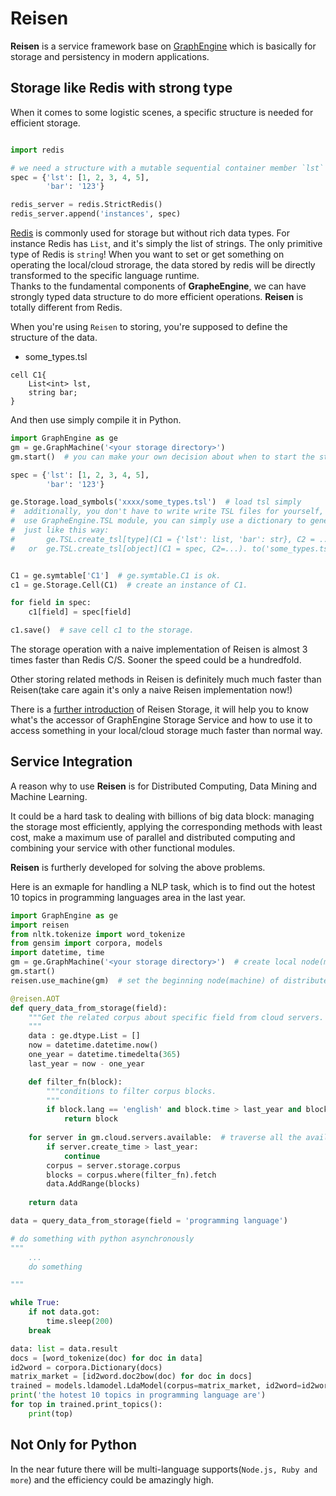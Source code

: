 
# Reisen

**Reisen** is a service framework base on [GraphEngine](https://github.com/Microsoft/GraphEngine) which is basically for
 storage and persistency in modern applications.  

## Storage like Redis with strong type

When it comes to some logistic scenes, a specific structure is needed for efficient storage.

```python

import redis

# we need a structure with a mutable sequential container member `lst` and
spec = {'lst': [1, 2, 3, 4, 5],
        'bar': '123'}

redis_server = redis.StrictRedis()
redis_server.append('instances', spec)
```

[Redis](https://redis.io/topics/data-types) is commonly used for storage but without rich data types. For instance Redis has `List`, and it's simply the list of strings. The only primitive type of Redis is `string`! When you want to set or get something on operating the local/cloud strorage, the data stored by redis will be directly transformed to the specific language runtime.  
Thanks to the fundamental components of **GrapheEngine**, we can have strongly typed data structure to do more efficient operations. **Reisen** is totally different from Redis. 

When you're using `Reisen` to storing, you're supposed to define the structure of the data.

- some_types.tsl

```TSL
cell C1{
    List<int> lst,
    string bar;
}
```
And then use simply compile it in Python.

```python
import GraphEngine as ge
gm = ge.GraphMachine('<your storage directory>')
gm.start()  # you can make your own decision about when to start the storage service.

spec = {'lst': [1, 2, 3, 4, 5],
        'bar': '123'}

ge.Storage.load_symbols('xxxx/some_types.tsl')  # load tsl simply
#  additionally, you don't have to write write TSL files for yourself, it's welcome to
#  use GrapheEngine.TSL module, you can simply use a dictionary to generate a cell type,
#  just like this way:
#       ge.TSL.create_tsl[type](C1 = {'lst': list, 'bar': str}, C2 = ...). to('some_types.tsl')
#   or  ge.TSL.create_tsl[object](C1 = spec, C2=...). to('some_types.tsl')


C1 = ge.symtable['C1']  # ge.symtable.C1 is ok.
c1 = ge.Storage.Cell(C1)  # create an instance of C1.

for field in spec:
    c1[field] = spec[field]

c1.save()  # save cell c1 to the storage.
```

The storage operation with a naive implementation of Reisen is almost 3 times faster than Redis C/S. Sooner the speed could be a hundredfold.  

Other storing related methods in Reisen is definitely much much faster than Reisen(take care again it's only a naive Reisen implementation now!)

There is a [further introduction](./notavailablenow) of Reisen Storage, it will help you to know what's the accessor of GraphEngine Storage Service and how to use it to access something in your local/cloud storage much faster than normal way.  


## Service Integration

A reason why to use **Reisen** is for Distributed Computing, Data Mining and Machine Learning.  

It could be a hard task to dealing with billions of big data block: managing the storage most efficiently, applying the corresponding methods with least cost, make a maximum use of parallel and distributed computing and combining your service with other functional modules.

**Reisen** is furtherly developed for solving the above problems.

Here is an exmaple for handling a NLP task, which is to find out the hotest 10 topics in programming languages area in the last year.

```python
import GraphEngine as ge
import reisen
from nltk.tokenize import word_tokenize
from gensim import corpora, models
import datetime, time
gm = ge.GraphMachine('<your storage directory>')  # create local node(machine)
gm.start()
reisen.use_machine(gm)  # set the beginning node(machine) of distributed query.

@reisen.AOT
def query_data_from_storage(field):
    """Get the related corpus about specific field from cloud servers.
    """
    data : ge.dtype.List = []
    now = datetime.datetime.now()
    one_year = datetime.timedelta(365)
    last_year = now - one_year

    def filter_fn(block):
        """conditions to filter corpus blocks.
        """
        if block.lang == 'english' and block.time > last_year and block.tag.like(field):
            return block
        
    for server in gm.cloud.servers.available:  # traverse all the available servers(in fact it'll be done in distributed/parallel ways)
        if server.create_time > last_year:
            continue
        corpus = server.storage.corpus
        blocks = corpus.where(filter_fn).fetch
        data.AddRange(blocks)
    
    return data

data = query_data_from_storage(field = 'programming language')

# do something with python asynchronously
"""
    ...
    do something

"""

while True:
    if not data.got:
        time.sleep(200)
    break

data: list = data.result
docs = [word_tokenize(doc) for doc in data]
id2word = corpora.Dictionary(docs)
matrix_market = [id2word.doc2bow(doc) for doc in docs]
trained = models.ldamodel.LdaModel(corpus=matrix_market, id2word=id2word, num_topics=10)
print('the hotest 10 topics in programming language are')
for top in trained.print_topics():
    print(top)

```



## Not Only for Python

In the near future there will be multi-language supports(`Node.js, Ruby and more`) and the efficiency could be amazingly high.





